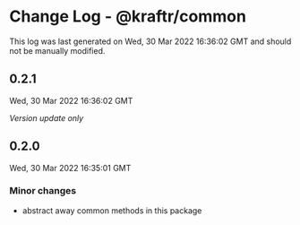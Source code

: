 # Change Log - @kraftr/common

This log was last generated on Wed, 30 Mar 2022 16:36:02 GMT and should not be manually modified.

## 0.2.1
Wed, 30 Mar 2022 16:36:02 GMT

_Version update only_

## 0.2.0
Wed, 30 Mar 2022 16:35:01 GMT

### Minor changes

- abstract away common methods in this package

